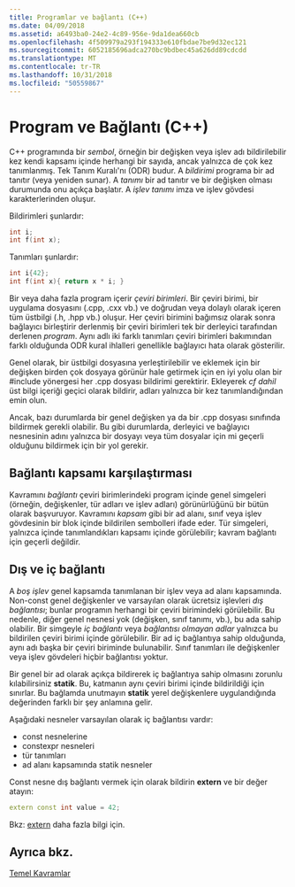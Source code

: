 ```yaml
---
title: Programlar ve bağlantı (C++)
ms.date: 04/09/2018
ms.assetid: a6493ba0-24e2-4c89-956e-9da1dea660cb
ms.openlocfilehash: 4f509979a293f194333e610fbdae7be9d32ec121
ms.sourcegitcommit: 6052185696adca270bc9bdbec45a626dd89cdcdd
ms.translationtype: MT
ms.contentlocale: tr-TR
ms.lasthandoff: 10/31/2018
ms.locfileid: "50559867"
---
```

# <a name="program-and-linkage-c"></a>Program ve Bağlantı (C++)

C++ programında bir *sembol*, örneğin bir değişken veya işlev adı bildirilebilir kez kendi kapsamı içinde herhangi bir sayıda, ancak yalnızca de çok kez tanımlanmış. Tek Tanım Kuralı'nı (ODR) budur. A *bildirimi* programa bir ad tanıtır (veya yeniden sunar). A *tanımı* bir ad tanıtır ve bir değişken olması durumunda onu açıkça başlatır. A *işlev tanımı* imza ve işlev gövdesi karakterlerinden oluşur.

Bildirimleri şunlardır:

```cpp
int i;
int f(int x);
```

Tanımları şunlardır:

```cpp
int i{42};
int f(int x){ return x * i; }
```

Bir veya daha fazla program içerir *çeviri birimleri*. Bir çeviri birimi, bir uygulama dosyasını (.cpp, .cxx vb.) ve doğrudan veya dolaylı olarak içeren tüm üstbilgi (.h, .hpp vb.) oluşur. Her çeviri birimini bağımsız olarak sonra bağlayıcı birleştirir derlenmiş bir çeviri birimleri tek bir derleyici tarafından derlenen *program*. Aynı adlı iki farklı tanımları çeviri birimleri bakımından farklı olduğunda ODR kural ihlalleri genellikle bağlayıcı hata olarak gösterilir.

Genel olarak, bir üstbilgi dosyasına yerleştirilebilir ve eklemek için bir değişken birden çok dosyaya görünür hale getirmek için en iyi yolu olan bir #include yönergesi her .cpp dosyası bildirimi gerektirir. Ekleyerek *cf dahil* üst bilgi içeriği geçici olarak bildirir, adları yalnızca bir kez tanımlandığından emin olun.

Ancak, bazı durumlarda bir genel değişken ya da bir .cpp dosyası sınıfında bildirmek gerekli olabilir. Bu gibi durumlarda, derleyici ve bağlayıcı nesnesinin adını yalnızca bir dosyayı veya tüm dosyalar için mi geçerli olduğunu bildirmek için bir yol gerekir.

## <a name="linkage-vs-scope"></a>Bağlantı kapsamı karşılaştırması

Kavramını *bağlantı* çeviri birimlerindeki program içinde genel simgeleri (örneğin, değişkenler, tür adları ve işlev adları) görünürlüğünü bir bütün olarak başvuruyor. Kavramını *kapsam* gibi bir ad alanı, sınıf veya işlev gövdesinin bir blok içinde bildirilen sembolleri ifade eder. Tür simgeleri, yalnızca içinde tanımlandıkları kapsamı içinde görülebilir; kavram bağlantı için geçerli değildir.

## <a name="external-vs-internal-linkage"></a>Dış ve iç bağlantı

A *boş işlev* genel kapsamda tanımlanan bir işlev veya ad alanı kapsamında. Non-const genel değişkenler ve varsayılan olarak ücretsiz işlevleri *dış bağlantısı*; bunlar programın herhangi bir çeviri birimindeki görülebilir. Bu nedenle, diğer genel nesnesi yok (değişken, sınıf tanımı, vb.), bu ada sahip olabilir. Bir simgeyle *iç bağlantı* veya *bağlantısı olmayan adlar* yalnızca bu bildirilen çeviri birimi içinde görülebilir. Bir ad iç bağlantıya sahip olduğunda, aynı adı başka bir çeviri biriminde bulunabilir. Sınıf tanımları ile değişkenler veya işlev gövdeleri hiçbir bağlantısı yoktur.

Bir genel bir ad olarak açıkça bildirerek iç bağlantıya sahip olmasını zorunlu kılabilirsiniz **statik**. Bu, katmanın aynı çeviri birimi içinde bildirildiği için sınırlar. Bu bağlamda unutmayın **statik** yerel değişkenlere uygulandığında değerinden farklı bir şey anlamına gelir.

Aşağıdaki nesneler varsayılan olarak iç bağlantısı vardır:
- const nesnelerine
- constexpr nesneleri
- tür tanımları
- ad alanı kapsamında statik nesneler

Const nesne dış bağlantı vermek için olarak bildirin **extern** ve bir değer atayın:

```cpp
extern const int value = 42;
```

Bkz: [extern](extern-cpp.md) daha fazla bilgi için.

## <a name="see-also"></a>Ayrıca bkz.

[Temel Kavramlar](../cpp/basic-concepts-cpp.md)